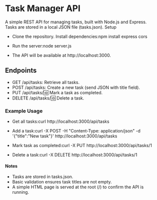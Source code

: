 # Task Manager API
A simple REST API for managing tasks, built with Node.js and Express. Tasks are stored in a local JSON file (tasks.json). Setup

- Clone the repository. Install dependencies:npm install express cors

- Run the server:node server.js

- The API will be available at http://localhost:3000.

## Endpoints
- GET /api/tasks: Retrieve all tasks.
- POST /api/tasks: Create a new task (send JSON with title field).
- PUT /api/tasks/:id: Mark a task as completed.
- DELETE /api/tasks/:id: Delete a task.

### Example Usage
- Get all tasks:curl http://localhost:3000/api/tasks

- Add a task:curl -X POST -H "Content-Type: application/json" -d '{"title":"New task"}' http://localhost:3000/api/tasks

- Mark task as completed:curl -X PUT http://localhost:3000/api/tasks/1

- Delete a task:curl -X DELETE http://localhost:3000/api/tasks/1

#### Notes
- Tasks are stored in tasks.json.
- Basic validation ensures task titles are not empty.
- A simple HTML page is served at the root (/) to confirm the API is running.
